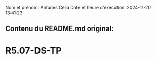 Nom et prénom: Antunes Célia
Date et heure d'exécution: 2024-11-20 13:41:23

Contenu du README.md original:
--------------------------------
# R5.07-DS-TP